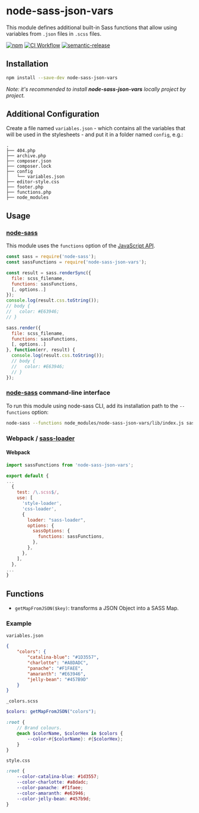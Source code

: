 # node-sass-json-vars

This module defines additional built-in Sass functions that allow using variables from `.json` files in `.scss` files.

[![npm](https://img.shields.io/npm/v/node-sass-json-vars.svg)](https://www.npmjs.com/package/node-sass-json-vars)
[![CI Workflow](https://github.com/colis/wally/workflows/CI%20Workflow/badge.svg)](https://github.com/colis/node-sass-json-vars/actions)
[![semantic-release](https://img.shields.io/badge/%20%20%F0%9F%93%A6%F0%9F%9A%80-semantic--release-e10079.svg)](https://github.com/semantic-release/semantic-release)

## Installation

```sh
npm install --save-dev node-sass-json-vars
```

_Note: it's recommended to install **node-sass-json-vars** locally project by project._

## Additional Configuration

Create a file named `variables.json` - which contains all the variables that will be used in the stylesheets - and put it in a folder named `config`, e.g.:

```
.
├── 404.php
├── archive.php
├── composer.json
├── composer.lock
├── config
│   └── variables.json
├── editor-style.css
├── footer.php
├── functions.php
├── node_modules
```

## Usage
### [node-sass](https://github.com/sass/node-sass)
This module uses the `functions` option of the [JavaScript API](https://sass-lang.com/documentation/js-api#functions).

```javascript
const sass = require('node-sass');
const sassFunctions = require('node-sass-json-vars');

const result = sass.renderSync({
  file: scss_filename,
  functions: sassFunctions,
  [, options..]
});
console.log(result.css.toString());
// body {
//   color: #E63946;
// }

sass.render({
  file: scss_filename,
  functions: sassFunctions,
  [, options..]
}, function(err, result) {
  console.log(result.css.toString());
  // body {
  //   color: #E63946;
  // }
});
```

### [node-sass](https://github.com/sass/node-sass) command-line interface

To run this module using node-sass CLI, add its installation path to the `--functions` option: 

```sh
node-sass --functions node_modules/node-sass-json-vars/lib/index.js sass/style.scss style.css
```

### Webpack / [sass-loader](https://github.com/jtangelder/sass-loader)

#### Webpack

```javascript
import sassFunctions from 'node-sass-json-vars';

export default {
...
  {
    test: /\.scss$/,
    use: [
      'style-loader',
      'css-loader',
      {
        loader: "sass-loader",
        options: {
          sassOptions: {
            functions: sassFunctions,
          },
        },
      },
    ],
  },
...
}
```

## Functions

* `getMapFromJSON($key)`: transforms a JSON Object into a SASS Map.

### Example

`variables.json`

```json
{
	"colors": {
		"catalina-blue": "#1D3557",
		"charlotte": "#A8DADC",
		"panache": "#F1FAEE",
		"amaranth": "#E63946",
		"jelly-bean": "#457B9D"
	}
}
```

`_colors.scss`

```scss
$colors: getMapFromJSON("colors");

:root {
	// Brand colours.
	@each $colorName, $colorHex in $colors {
		--color-#{$colorName}: #{$colorHex};
	}
}
```

`style.css`

```css
:root {
	--color-catalina-blue: #1d3557;
	--color-charlotte: #a8dadc;
	--color-panache: #f1faee;
	--color-amaranth: #e63946;
	--color-jelly-bean: #457b9d;
}
```
